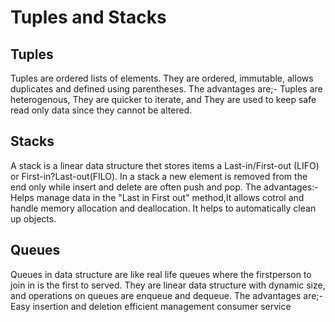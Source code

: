 # Tuples and Stacks
## Tuples
Tuples are ordered lists of elements.
They are ordered, immutable, allows duplicates and defined using parentheses.
The advantages are;-
  Tuples are heterogenous,
  They are quicker to iterate, and
  They are used to keep safe read only data since they cannot be altered.
## Stacks
A stack is a linear data structure thet stores items a Last-in/First-out (LIFO) or First-in?Last-out(FILO).
In a stack a new element is removed from the end only while insert and delete are often push and pop.
The advantages:-
Helps manage data in the "Last in First out" method,It allows cotrol and handle memory allocation and deallocation.
It helps to automatically clean up objects.
## Queues
Queues in data structure are like real life queues where the firstperson to join in is the first to served.
They are linear data structure with dynamic size, and operations on queues are enqueue and dequeue.
The advantages are;-
Easy insertion and deletion
efficient management
consumer service










